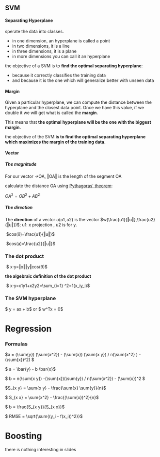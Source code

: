 ## SVM

#### Separating Hyperplane

 sperate the data into classes.

- in one dimension, an hyperplane is called a point
- in two dimensions, it is a line
- in three dimensions, it is a plane
- in more dimensions you can call it an hyperplane

the objective of a SVM is to **find the optimal separating hyperplane**:

- because it correctly classifies the training data
- and because it is the one which will generalize better with unseen data

#### Margin

Given a particular hyperplane, we can compute the distance between the hyperplane and the closest data point. Once we have this value, if we double it we will get what is called the **margin**.

This means that **the optimal hyperplane will be the one with the biggest margin.**

the objective of the SVM **is to find  the optimal separating hyperplane which maximizes the margin of the training data.**

#### Vector

##### The magnitude

For our vector →OA,   ‖OA‖ is the length of the segment OA

calculate the distance OA using [Pythagoras' theorem](http://en.wikipedia.org/wiki/Pythagorean_theorem):

$OA^2=OB^2+AB^2$

##### The direction

 The **direction** of a vector $u(u1,u2)$ is the vector  $w(\frac{u1}{‖u‖},\frac{u2}{‖u‖})$; u1: x projection , u2 is for y.

​	$cos(θ)=\frac{u1}{‖u‖}$

​	$cos(a)=\frac{u2}{‖u‖}$



### The dot product

​	$ x⋅y=‖x‖‖y‖cos(θ)$ 

**the algebraic definition of the dot product** 

​	$ x⋅y=x1y1+x2y2=\sum_{i=1} ^2=1(x_iy_i)$



### The SVM hyperplane

$ y = ax + b$ or $ w^Tx = 0$



# Regression

### Formulas

$a = (\sum{y}) (\sum{x^2}) - (\sum{x}) (\sum{x y}) / n(\sum{x^2} ) - (\sum{x})^2)  $

$ a = \bar{y} - b \bar{x}$

$ b = n(\sum{x y}) -(\sum{x})(\sum{y})  /  n(\sum{x^2}) - (\sum{x})^2 $

$S_{x y} = \sum{x y} - \frac{\sum{x} \sum{y}}{n}$

$ S_{x x} = \sum{x^2} - \frac{(\sum{x})^2}{n}$

$ b = \frac{S_{x y}}{S_{x x}}​$

$ RMSE = \sqrt{\sum{(y_i - f(x_i))^2}}$  

# Boosting

there is nothing interesting in slides 